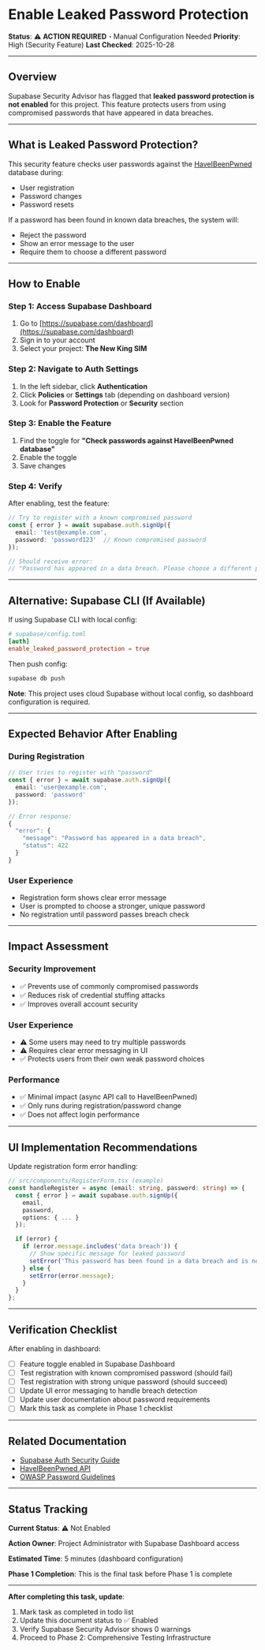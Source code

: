 # Enable Leaked Password Protection

**Status**: ⚠️ **ACTION REQUIRED** - Manual Configuration Needed
**Priority**: High (Security Feature)
**Last Checked**: 2025-10-28

---

## Overview

Supabase Security Advisor has flagged that **leaked password protection is not enabled** for this project. This feature protects users from using compromised passwords that have appeared in data breaches.

---

## What is Leaked Password Protection?

This security feature checks user passwords against the [HaveIBeenPwned](https://haveibeenpwned.com/) database during:
- User registration
- Password changes
- Password resets

If a password has been found in known data breaches, the system will:
- Reject the password
- Show an error message to the user
- Require them to choose a different password

---

## How to Enable

### Step 1: Access Supabase Dashboard

1. Go to [https://supabase.com/dashboard](https://supabase.com/dashboard)
2. Sign in to your account
3. Select your project: **The New King SIM**

### Step 2: Navigate to Auth Settings

1. In the left sidebar, click **Authentication**
2. Click **Policies** or **Settings** tab (depending on dashboard version)
3. Look for **Password Protection** or **Security** section

### Step 3: Enable the Feature

1. Find the toggle for **"Check passwords against HaveIBeenPwned database"**
2. Enable the toggle
3. Save changes

### Step 4: Verify

After enabling, test the feature:

```typescript
// Try to register with a known compromised password
const { error } = await supabase.auth.signUp({
  email: 'test@example.com',
  password: 'password123'  // Known compromised password
});

// Should receive error:
// "Password has appeared in a data breach. Please choose a different password."
```

---

## Alternative: Supabase CLI (If Available)

If using Supabase CLI with local config:

```toml
# supabase/config.toml
[auth]
enable_leaked_password_protection = true
```

Then push config:
```bash
supabase db push
```

**Note**: This project uses cloud Supabase without local config, so dashboard configuration is required.

---

## Expected Behavior After Enabling

### During Registration
```typescript
// User tries to register with "password"
const { error } = await supabase.auth.signUp({
  email: 'user@example.com',
  password: 'password'
});

// Error response:
{
  "error": {
    "message": "Password has appeared in a data breach",
    "status": 422
  }
}
```

### User Experience
- Registration form shows clear error message
- User is prompted to choose a stronger, unique password
- No registration until password passes breach check

---

## Impact Assessment

### Security Improvement
- ✅ Prevents use of commonly compromised passwords
- ✅ Reduces risk of credential stuffing attacks
- ✅ Improves overall account security

### User Experience
- ⚠️ Some users may need to try multiple passwords
- ⚠️ Requires clear error messaging in UI
- ✅ Protects users from their own weak password choices

### Performance
- ✅ Minimal impact (async API call to HaveIBeenPwned)
- ✅ Only runs during registration/password change
- ✅ Does not affect login performance

---

## UI Implementation Recommendations

Update registration form error handling:

```typescript
// src/components/RegisterForm.tsx (example)
const handleRegister = async (email: string, password: string) => {
  const { error } = await supabase.auth.signUp({
    email,
    password,
    options: { ... }
  });

  if (error) {
    if (error.message.includes('data breach')) {
      // Show specific message for leaked password
      setError('This password has been found in a data breach and is not secure. Please choose a different password.');
    } else {
      setError(error.message);
    }
  }
};
```

---

## Verification Checklist

After enabling in dashboard:

- [ ] Feature toggle enabled in Supabase Dashboard
- [ ] Test registration with known compromised password (should fail)
- [ ] Test registration with strong unique password (should succeed)
- [ ] Update UI error messaging to handle breach detection
- [ ] Update user documentation about password requirements
- [ ] Mark this task as complete in Phase 1 checklist

---

## Related Documentation

- [Supabase Auth Security Guide](https://supabase.com/docs/guides/auth/auth-security)
- [HaveIBeenPwned API](https://haveibeenpwned.com/API/v3)
- [OWASP Password Guidelines](https://cheatsheetseries.owasp.org/cheatsheets/Authentication_Cheat_Sheet.html)

---

## Status Tracking

**Current Status**: ⚠️ Not Enabled

**Action Owner**: Project Administrator with Supabase Dashboard access

**Estimated Time**: 5 minutes (dashboard configuration)

**Phase 1 Completion**: This is the final task before Phase 1 is complete

---

**After completing this task, update**:
1. Mark task as completed in todo list
2. Update this document status to ✅ Enabled
3. Verify Supabase Security Advisor shows 0 warnings
4. Proceed to Phase 2: Comprehensive Testing Infrastructure
